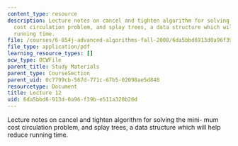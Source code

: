 ```yaml
---
content_type: resource
description: Lecture notes on cancel and tighten algorithm for solving the mini- mum
  cost circulation problem, and splay trees, a data structure which will help reduce
  running time.
file: /courses/6-854j-advanced-algorithms-fall-2008/6da5bbd6913d0a96f39be511a320b26d_lect10_24.pdf
file_type: application/pdf
learning_resource_types: []
ocw_type: OCWFile
parent_title: Study Materials
parent_type: CourseSection
parent_uid: 0c7799cb-567d-771c-67b5-02098ae5d848
resourcetype: Document
title: Lecture 12
uid: 6da5bbd6-913d-0a96-f39b-e511a320b26d
---
```

Lecture notes on cancel and tighten algorithm for solving the mini- mum cost circulation problem, and splay trees, a data structure which will help reduce running time.

